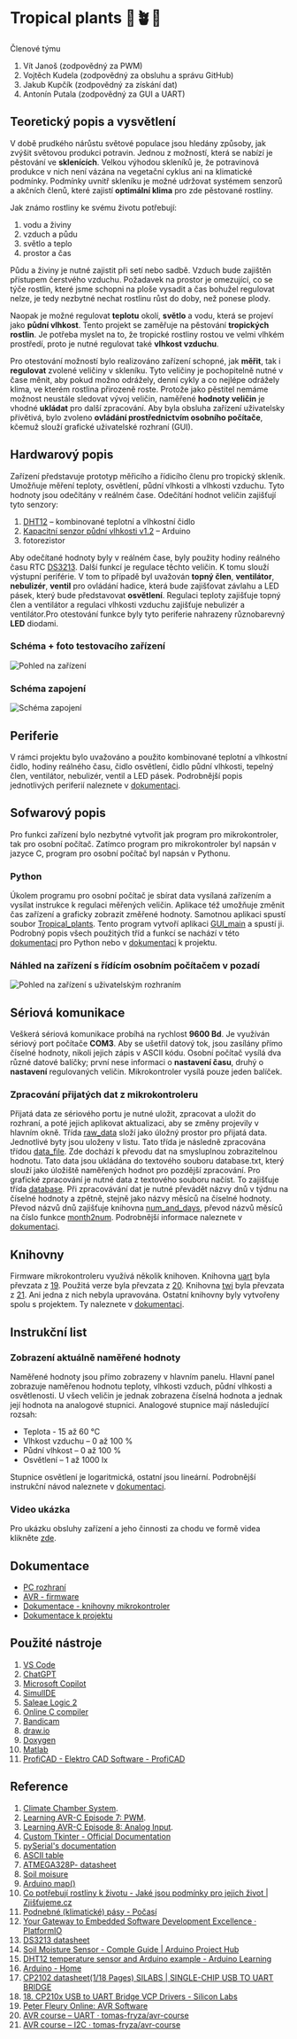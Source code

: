 # Tropical plants :palm_tree::potted_plant::cactus:
Členové týmu

1. Vít Janoš (zodpovědný za PWM)
2. Vojtěch Kudela (zodpovědný za obsluhu a správu GitHub)
3. Jakub Kupčík (zodpovědný za získání dat)
4. Antonín Putala (zodpovědný za GUI a UART)

## Teoretický popis a vysvětlení
V době prudkého nárůstu světové populace jsou hledány způsoby, jak zvýšit světovou produkci potravin. Jednou z možností, která se nabízí je pěstování ve **sklenících**. Velkou výhodou skleníků je, že potravinová produkce v nich není vázána na vegetační cyklus ani na klimatické podmínky. Podmínky uvnitř skleníku je možné udržovat systémem senzorů a akčních členů, které zajistí **optimální klima** pro zde pěstované rostliny.

Jak známo rostliny ke svému životu potřebují:
1.	vodu a živiny
2.	vzduch a půdu
3.	světlo a teplo
4.	prostor a čas

Půdu a živiny je nutné zajistit při setí nebo sadbě. Vzduch bude zajištěn přístupem čerstvého vzduchu. Požadavek na prostor je omezující, co se týče rostlin, které jsme schopni na ploše vysadit a čas bohužel regulovat nelze, je tedy nezbytné nechat rostlinu růst do doby, než ponese plody.

Naopak je možné regulovat **teplotu** okolí, **světlo** a vodu, která se projeví jako **půdní vlhkost**. Tento projekt se zaměřuje na pěstování **tropických rostlin**. Je potřeba myslet na to, že tropické rostliny rostou ve velmi vlhkém prostředí, proto je nutné regulovat také **vlhkost vzduchu**.

Pro otestování možností bylo realizováno zařízení schopné, jak **měřit**, tak i **regulovat** zvolené veličiny v skleníku. Tyto veličiny je pochopitelně nutné v čase měnit, aby pokud možno odrážely, denní cykly a co nejlépe odrážely klima, ve kterém rostlina přirozeně roste. Protože jako pěstitel nemáme možnost neustále sledovat vývoj veličin, naměřené **hodnoty veličin** je vhodné **ukládat** pro další zpracování. Aby byla obsluha zařízení uživatelsky přívětivá, bylo zvoleno **ovládání prostřednictvím osobního počítače**, kčemuž slouží grafické uživatelské rozhraní (GUI). 


## Hardwarový popis

Zařízení představuje prototyp měřicího a řídicího členu pro tropický skleník. Umožňuje měření teploty, osvětlení, půdní vlhkosti a vlhkosti vzduchu. Tyto hodnoty jsou odečítány v reálném čase. Odečítání hodnot veličin zajišťují tyto senzory:

1.	[DHT12](https://www.arduinolearning.com/code/dht12-temperature-sensor-arduino-example.php) – kombinované teplotní a vlhkostní čidlo
2.	[Kapacitní senzor půdní vlhkosti v1.2](https://projecthub.arduino.cc/lucasfernando/soil-moisture-sensor-comple-guide-b9c82b) – Arduino
3.	fotorezistor
   
Aby odečítané hodnoty byly v reálném čase, byly použity hodiny reálného času RTC [DS3213](https://www.analog.com/media/en/technical-documentation/data-sheets/DS3231.pdf). 
Další funkcí je regulace těchto veličin. K tomu slouží výstupní periférie. V tom to případě byl uvažován **topný člen**, **ventilátor**, **nebulizér**, **ventil** pro ovládání hadice, která bude zajišťovat závlahu a LED pásek, který bude představovat **osvětlení**. Regulaci teploty zajišťuje topný člen a ventilátor a regulaci vlhkosti vzduchu zajišťuje nebulizér a ventilátor.Pro otestování funkce byly tyto periferie nahrazeny různobarevný **LED** diodami.


### Schéma + foto testovacího zařízení
![Pohled na zařízení](https://github.com/VojtaKudela/BPC-DE2/blob/main/Documentation/Picture/IMG_20241204_180939.jpg)


### Schéma zapojení
![Schéma zapojení](https://github.com/VojtaKudela/BPC-DE2/blob/main/Documentation/Picture/Schema.png)


## Periferie
V rámci projektu bylo uvažováno a použito kombinované teplotní a vlhkostní čidlo, hodiny reálného času, čidlo osvětlení, čidlo půdní vlhkosti, 
tepelný člen, ventilátor, nebulizér, ventil a LED pásek. Podrobnější popis jednotlivých periferií naleznete v [dokumentaci](https://github.com/VojtaKudela/BPC-DE2/blob/main/Documentation/Dokumentace-final_version.docx).

## Sofwarový popis
Pro funkci zařízení bylo nezbytné vytvořit jak program pro mikrokontroler, tak pro osobní počítač. Zatímco program pro mikrokontroler byl napsán v jazyce C, program pro osobní počítač byl napsán v Pythonu.


### Python
Úkolem programu pro osobní počítač je sbírat data vysílaná zařízením a vysílat instrukce k regulaci měřených veličin. Aplikace též umožňuje změnit čas zařízení a graficky zobrazit změřené hodnoty. Samotnou aplikaci spustí soubor [Tropical_plants](https://github.com/VojtaKudela/BPC-DE2/blob/main/Python_GUI/Tropical_plants.py). Tento program vytvoří aplikaci [GUI_main](https://github.com/VojtaKudela/BPC-DE2/blob/main/Python_GUI/GUI_main.py) a spustí ji. Podrobný popis všech použitých tříd a funkcí se nachází v této [dokumentaci](https://raw.githack.com/VojtaKudela/BPC-DE2/refs/heads/main/Documentation/Python/html/index.html) pro Python nebo v [dokumentaci](https://github.com/VojtaKudela/BPC-DE2/blob/main/Documentation/Dokumentace-final_version.docx) k projektu.


### Náhled na zařízení s řídícím osobním počítačem v pozadí
![Pohled na zařízení s uživatelským rozhraním](https://github.com/VojtaKudela/BPC-DE2/blob/main/Documentation/Picture/IMG_20241204_181146_1.jpg)


## Sériová komunikace
Veškerá sériová komunikace probíhá na rychlost **9600 Bd**. Je využíván sériový port počítače **COM3**. Aby se ušetřil datový tok, jsou zasílány přímo číselné hodnoty, nikoli jejich zápis v ASCII kódu. Osobní počítač vysílá dva různé datové balíčky; první nese informaci o **nastavení času**, druhý o **nastavení** regulovaných veličin. Mikrokontroler vysílá pouze jeden balíček.


### Zpracování přijatých dat z mikrokontroleru
Přijatá data ze sériového portu je nutné uložit, zpracovat a uložit do rozhraní, a poté jejich aplikovat aktualizaci, aby se změny projevily v hlavním okně. 
Třída [raw_data](https://github.com/VojtaKudela/BPC-DE2/blob/main/Python_GUI/raw_data.py) složí jako úložný prostor pro přijatá data. Jednotlivé byty jsou uloženy v listu. Tato třída je následně zpracována třídou [data_file](https://github.com/VojtaKudela/BPC-DE2/blob/main/Python_GUI/data_file.py). Zde dochází k převodu dat na smysluplnou zobrazitelnou hodnotu. Tato data jsou ukládána do textového souboru database.txt, který slouží jako úložiště naměřených hodnot pro pozdější zpracování. Pro grafické zpracování je nutné data z textového souboru načíst. To zajišťuje třída [database](https://github.com/VojtaKudela/BPC-DE2/blob/main/Python_GUI/database.py). 
Při zpracovávání dat je nutné převádět názvy dnů v týdnu na číselné hodnoty a zpětně, stejně jako názvy měsíců na číselné hodnoty. Převod názvů dnů zajišťuje knihovna [num_and_days](https://github.com/VojtaKudela/BPC-DE2/blob/main/Python_GUI/num_and_days.py), převod názvů měsíců na číslo funkce [month2num](https://github.com/VojtaKudela/BPC-DE2/blob/main/Python_GUI/month2num.py).
Podrobnější informace naleznete v [dokumentaci](https://github.com/VojtaKudela/BPC-DE2/blob/main/Documentation/Dokumentace-final_version.docx).


## Knihovny
Firmware mikrokontroleru využívá několik knihoven. Knihovna [uart](https://github.com/VojtaKudela/BPC-DE2/tree/main/Project-02-03/lib/uart) byla převzata z [19](http://www.peterfleury.epizy.com/avr-software.html?i=2). Použitá verze byla převzata z [20](https://github.com/tomas-fryza/avr-course/tree/master/lab5-uart). Knihovna [twi](https://github.com/VojtaKudela/BPC-DE2/tree/main/Project-02-03/lib/twi) byla převzata z [21](https://github.com/tomas-fryza/avr-course/tree/master/lab6-i2c). Ani jedna z nich nebyla upravována. Ostatní knihovny byly vytvořeny spolu s projektem. Ty naleznete v [dokumentaci](https://github.com/VojtaKudela/BPC-DE2/blob/main/Documentation/Dokumentace-final_version.docx).


## Instrukční list

### Zobrazení aktuálně naměřené hodnoty
Naměřené hodnoty jsou přímo zobrazeny v hlavním panelu. Hlavní panel zobrazuje naměřenou hodnotu teploty, vlhkosti vzduch, půdní vlhkosti a osvětlenosti. U všech veličin je jednak zobrazena číselná hodnota a jednak její hodnota na analogové stupnici.
Analogové stupnice mají následující rozsah:
-	Teplota - 15 až 60 °C
-	Vlhkost vzduchu – 0 až 100 %
-	Půdní vlhkost – 0 až 100 %
-	Osvětlení – 1 až 1000 lx

Stupnice osvětlení je logaritmická, ostatní jsou lineární. Podrobnější instrukční návod naleznete v [dokumentaci](https://github.com/VojtaKudela/BPC-DE2/blob/main/Documentation/Dokumentace-final_version.docx).



### Video ukázka
Pro ukázku obsluhy zařízení a jeho činnosti za chodu ve formě videa klikněte [zde](https://l.facebook.com/l.php?u=https%3A%2F%2Fvutbr-my.sharepoint.com%2F%3Av%3A%2Fg%2Fpersonal%2F246858_vutbr_cz%2FEXO8N39nYi9CjGoCtYOYt_YBu9UJ9zcuZxR2HDn7m6k5Xw%3Ffbclid%3DIwZXh0bgNhZW0CMTAAAR0kTXEcqZt7Lsbg1UoCl0ykdBTkBOt3FukuswAQO3Te59IQwOYOxVHeaSI_aem_F0M8OA4p4Sr2LX9bdFgvGQ&h=AT1zTisApxY7p2FXc7chAo3kfdsrvQq1c_8bjErb-S-DH0EZpSUpumy_P4UQ7MJ7msPugB_uP-vv12Eb6qwxfn0DG8LiicpJ44ga-bMsWyaQF_o4rvcu8xNuwXYGrkICevLfGg).


## Dokumentace
- [PC rozhraní](https://raw.githack.com/VojtaKudela/BPC-DE2/refs/heads/main/Documentation/Python/html/index.html)
- [AVR - firmware](https://raw.githack.com/VojtaKudela/BPC-DE2/refs/heads/main/Documentation/AVR-C/html/index.html)
- [Dokumentace - knihovny mikrokontroler](https://raw.githack.com/VojtaKudela/BPC-DE2/refs/heads/main/Documentation/AVR-C/html/index.html)
- [Dokumentace k projektu](https://github.com/VojtaKudela/BPC-DE2/blob/main/Documentation/Dokumentace-final_version.docx)


## Použité nástroje
1. [VS Code](https://code.visualstudio.com/)
1. [ChatGPT](https://chatgpt.com/)
2. [Microsoft Copilot](https://copilot.microsoft.com/)
3. [SimulIDE](https://simulide.com/p/)
4. [Saleae Logic 2](https://www.saleae.com/pages/downloads)
5. [Online C compiler](https://www.online-cpp.com/online_c_compiler)
6. [Bandicam](https://www.bandicam.com/cz/)
7. [draw.io](https://app.diagrams.net/)
8. [Doxygen](https://doxygen.nl/index.html)
9. [Matlab](https://www.mathworks.com/products/matlab.html)
10. [ProfiCAD - Elektro CAD Software - ProfiCAD](https://www.proficad.cz/)


## Reference
1. [Climate Chamber System](https://projecthub.arduino.cc/ms_peach/climate-chamber-system-c545de).
2. [Learning AVR-C Episode 7: PWM](https://www.youtube.com/watch?v=ZhIRRyhfhLM&list=PLA6BB228B08B03EDD&index=7).
3. [Learning AVR-C Episode 8: Analog Input](https://www.youtube.com/watch?v=51QJ_WHN7u0&list=PLA6BB228B08B03EDD&index=8&fbclid=IwY2xjawGghWBleHRuA2FlbQIxMAABHVy7dx15Emsi53adUYbmtC7HX_bKwPgDDZE106S3zNYXwdnrUu0nhW8zyA_aem_Rj_25ybcyhsOJBNBMxLZ1Q).
4. [Custom Tkinter - Official Documentation](https://customtkinter.tomschimansky.com/)
5. [pySerial's documentation](https://pyserial.readthedocs.io/en/latest/)
6. [ASCII table](https://www.ascii-code.com/)
7. [ATMEGA328P- datasheet](https://www.microchip.com/en-us/product/ATmega328p)
8. [Soil moisure](https://www.makerguides.com/capacitive-soil-moisture-sensor-with-arduino/)
9. [Arduino map()](https://reference.arduino.cc/reference/en/language/functions/math/map/)
10. [Co potřebují rostliny k životu - Jaké jsou podmínky pro jejich život | Zjišťujeme.cz](https://www.zjistujeme.cz/co-potrebuji-rostliny-k-zivotu-jake-jsou-podminky-pro-jejich-zivot/#:~:text=Co%20pot%C5%99ebuj%C3%AD%20rostliny%20k%20%C5%BEivotu%20%E2%80%93%20Jak%C3%A9%20jsou,slune%C4%8Dn%C3%ADho%20sv%C4%9Btla.%20...%204%20Prostor%20a%20%C4%8Das%20)
11. [Podnebné (klimatické) pásy - Počasí](http://aaapocasi.cz/podnebne-klimaticke-pasy/)
12. [Your Gateway to Embedded Software Development Excellence · PlatformIO](https://platformio.org/?utm_source=platformio&utm_medium=piohome)
13. [DS3213 datasheet](https://www.analog.com/media/en/technical-documentation/data-sheets/DS3231.pdf)
14. [Soil Moisture Sensor - Comple Guide | Arduino Project Hub](https://projecthub.arduino.cc/lucasfernando/soil-moisture-sensor-comple-guide-b9c82b)
15. [DHT12 temperature sensor and Arduino example - Arduino Learning](https://www.arduinolearning.com/code/dht12-temperature-sensor-arduino-example.php)
16. [Arduino - Home](https://www.arduino.cc/)
17. [CP2102 datasheet(1/18 Pages) SILABS | SINGLE-CHIP USB TO UART BRIDGE](https://www.alldatasheet.com/html-pdf/201067/SILABS/CP2102/215/1/CP2102.html)
18. [18.	CP210x USB to UART Bridge VCP Drivers - Silicon Labs](https://www.silabs.com/developer-tools/usb-to-uart-bridge-vcp-drivers)
19. [Peter Fleury Online: AVR Software](http://www.peterfleury.epizy.com/avr-software.html?i=1)
20. [AVR course – UART · tomas-fryza/avr-course](https://github.com/tomas-fryza/avr-course/tree/master/lab5-uart)
21. [AVR course – I2C    · tomas-fryza/avr-course](https://github.com/tomas-fryza/avr-course/tree/master/lab6-i2c)


